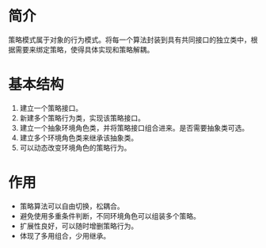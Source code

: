 # 简介
策略模式属于对象的行为模式。将每一个算法封装到具有共同接口的独立类中，根据需要来绑定策略，使得具体实现和策略解耦。

# 基本结构
1. 建立一个策略接口。
2. 新建多个策略行为类，实现该策略接口。
3. 建立一个抽象环境角色类，并将策略接口组合进来。是否需要抽象类可选。
4. 建立多个环境角色类来继承该抽象类。
5. 可以动态改变环境角色的策略行为。

# 作用
- 策略算法可以自由切换，松耦合。 
- 避免使用多重条件判断，不同环境角色可以组装多个策略。
- 扩展性良好，可以随时增删策略行为。
- 体现了多用组合，少用继承。
